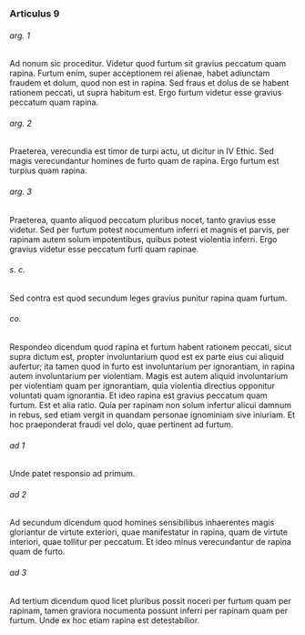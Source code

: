 ### Articulus 9

###### arg. 1
Ad nonum sic proceditur. Videtur quod furtum sit gravius peccatum quam rapina. Furtum enim, super acceptionem rei alienae, habet adiunctam fraudem et dolum, quod non est in rapina. Sed fraus et dolus de se habent rationem peccati, ut supra habitum est. Ergo furtum videtur esse gravius peccatum quam rapina.

###### arg. 2
Praeterea, verecundia est timor de turpi actu, ut dicitur in IV Ethic. Sed magis verecundantur homines de furto quam de rapina. Ergo furtum est turpius quam rapina.

###### arg. 3
Praeterea, quanto aliquod peccatum pluribus nocet, tanto gravius esse videtur. Sed per furtum potest nocumentum inferri et magnis et parvis, per rapinam autem solum impotentibus, quibus potest violentia inferri. Ergo gravius videtur esse peccatum furti quam rapinae.

###### s. c.
Sed contra est quod secundum leges gravius punitur rapina quam furtum.

###### co.
Respondeo dicendum quod rapina et furtum habent rationem peccati, sicut supra dictum est, propter involuntarium quod est ex parte eius cui aliquid aufertur; ita tamen quod in furto est involuntarium per ignorantiam, in rapina autem involuntarium per violentiam. Magis est autem aliquid involuntarium per violentiam quam per ignorantiam, quia violentia directius opponitur voluntati quam ignorantia. Et ideo rapina est gravius peccatum quam furtum. Est et alia ratio. Quia per rapinam non solum infertur alicui damnum in rebus, sed etiam vergit in quandam personae ignominiam sive iniuriam. Et hoc praeponderat fraudi vel dolo, quae pertinent ad furtum.

###### ad 1
Unde patet responsio ad primum.

###### ad 2
Ad secundum dicendum quod homines sensibilibus inhaerentes magis gloriantur de virtute exteriori, quae manifestatur in rapina, quam de virtute interiori, quae tollitur per peccatum. Et ideo minus verecundantur de rapina quam de furto.

###### ad 3
Ad tertium dicendum quod licet pluribus possit noceri per furtum quam per rapinam, tamen graviora nocumenta possunt inferri per rapinam quam per furtum. Unde ex hoc etiam rapina est detestabilior.

